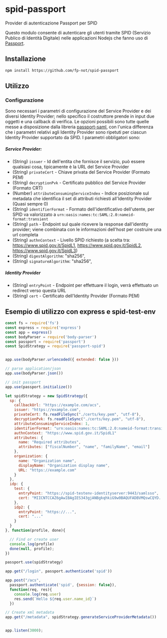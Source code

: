 # spid-passport
Provider di autenticazione Passport per SPID

Questo modulo consente di autenticare gli utenti tramite SPID (Servizio Publico di Identità Digitale)
nelle applicazioni Nodejs che fanno uso di [Passport](http://www.passportjs.org).

## Installazione

``` bash
npm install https://github.com/fp-not/spid-passport
```

## Utilizzo
### Configurazione
Sono necessari i parametri di configurazione del Service Provider e dei
diversi Identity Provider; nello specifico il costruttore prende in input
due oggetti e una callback di verifica.
Le opzioni possibili sono tutte quelle messe a disposizione dalla libreria
[passport-saml](https://github.com/bergie/passport-saml#config-parameter-details),
con l'unica differenza che i parametri relativi agli Identity Provider sono
ripetuti per ciascun Identity Provider supportato da SPID. I parametri obbligatori sono:

##### Service Provider:
- (String) `issuer` - Id dell'entita che fornisce il servizio, può essere qualsiasi cosa, tipicamente è la URL del Service Provider
- (String) `privateCert` - Chiave privata del Service Provider (Formato PEM)
- (String) `decryptionPvk` - Certificato pubblico del Service Provider (Formato CRT)
- (Number) `attributeConsumingServiceIndex` - Indice posizionale sul metadata che identifica il set di attributi richiesti all'Identity Provider (Quasi sempre 0)
- (String) `identifierFormat` - Formato dell'identificativo dell'utente, per SPID va valorizzato a `urn:oasis:names:tc:SAML:2.0:nameid-format:transient`
- (String) `path` - Endpoint sul quale ricevere la response dall'identity provider; viene combinata con le informazioni dell'host per costruire una url completa
- (String) `authnContext` - Livello SPID richiesto (a scelta tra: https://www.spid.gov.it/SpidL1, https://www.spid.gov.it/SpidL2, https://www.spid.gov.it/SpidL3)
- (String) `digestAlgorithm`: "sha256",
- (String) `signatureAlgorithm`: "sha256",
##### Identity Provider

- (String) `entryPoint` - Endpoint per effettuare il login, verrà effettuato un redirect verso questa URL
- (String) `cert` - Certificato dell'Identity Provider (Formato PEM)


## Esempio di utilizzo con express e spid-test-env
```javascript
const fs = require('fs')
const express = require('express')
const app = express()
const bodyParser = require('body-parser')
const passport = require('passport')
const SpidStrategy = require('passport-spid')


app.use(bodyParser.urlencoded({ extended: false }))

// parse application/json
app.use(bodyParser.json())

// init passport
app.use(passport.initialize())

let spidStrategy = new SpidStrategy({
  sp: {
    callbackUrl: "https://example.com/acs",
    issuer: "https://example.com",
    privateCert: fs.readFileSync("./certs/key.pem", "utf-8"),
    decryptionPvk: fs.readFileSync("./certs/key.pem", "utf-8"),
    attributeConsumingServiceIndex: 1,
    identifierFormat: "urn:oasis:names:tc:SAML:2.0:nameid-format:transient",
    authnContext: "https://www.spid.gov.it/SpidL1"
    attributes: {
      name: "Required attributes",
      attributes: ["fiscalNumber", "name", "familyName", "email"]
    },
    organization: {
      name: "Organization name",
      displayName: "Organization display name",
      URL: "https://example.com"
    }
  },
  idp: {
    test: {
      entryPoint: "https://spid-testenv-identityserver:9443/samlsso",
      cert: "MIICNTCCAZ6gAwIBAgIES343gjANBgkqhkiG9w0BAQUFADBVMQswCQYD..."
    },
    idp2: {
      entryPoint: "https://...",
      cert: "..."
    }
  }
}, function(profile, done){

  // Find or create user
  console.log(profile)
  done(null, profile);
})

passport.use(spidStrategy)

app.get("/login", passport.authenticate('spid'))

app.post("/acs",
  passport.authenticate('spid', {session: false}),
  function(req, res){
    console.log(req.user)
    res.send(`Hello ${req.user.name_id}`)
  })

// Create xml metadata
app.get("/metadata", spidStrategy.generateServiceProviderMetadata())


app.listen(3000);
```
